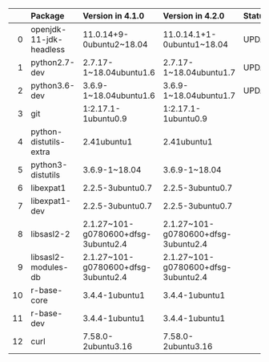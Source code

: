 <!-- markdown-link-check-disable -->

|    | Package                 | Version in 4.1.0                    | Version in 4.2.0                    | Status   |
|---:|:------------------------|:------------------------------------|:------------------------------------|:---------|
|  0 | openjdk-11-jdk-headless | 11.0.14+9-0ubuntu2~18.04            | 11.0.14.1+1-0ubuntu1~18.04          | UPDATED  |
|  1 | python2.7-dev           | 2.7.17-1~18.04ubuntu1.6             | 2.7.17-1~18.04ubuntu1.7             | UPDATED  |
|  2 | python3.6-dev           | 3.6.9-1~18.04ubuntu1.6              | 3.6.9-1~18.04ubuntu1.7              | UPDATED  |
|  3 | git                     | 1:2.17.1-1ubuntu0.9                 | 1:2.17.1-1ubuntu0.9                 |          |
|  4 | python-distutils-extra  | 2.41ubuntu1                         | 2.41ubuntu1                         |          |
|  5 | python3-distutils       | 3.6.9-1~18.04                       | 3.6.9-1~18.04                       |          |
|  6 | libexpat1               | 2.2.5-3ubuntu0.7                    | 2.2.5-3ubuntu0.7                    |          |
|  7 | libexpat1-dev           | 2.2.5-3ubuntu0.7                    | 2.2.5-3ubuntu0.7                    |          |
|  8 | libsasl2-2              | 2.1.27~101-g0780600+dfsg-3ubuntu2.4 | 2.1.27~101-g0780600+dfsg-3ubuntu2.4 |          |
|  9 | libsasl2-modules-db     | 2.1.27~101-g0780600+dfsg-3ubuntu2.4 | 2.1.27~101-g0780600+dfsg-3ubuntu2.4 |          |
| 10 | r-base-core             | 3.4.4-1ubuntu1                      | 3.4.4-1ubuntu1                      |          |
| 11 | r-base-dev              | 3.4.4-1ubuntu1                      | 3.4.4-1ubuntu1                      |          |
| 12 | curl                    | 7.58.0-2ubuntu3.16                  | 7.58.0-2ubuntu3.16                  |          |